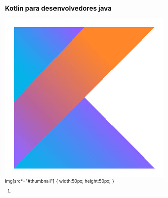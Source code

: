 ## Kotlin para desenvolvedores java

![kotlin Logo](img/kotlin.jpeg#thumbnail)
img[src*="#thumbnail"] {
   width:50px;
   height:50px;
}

1. 